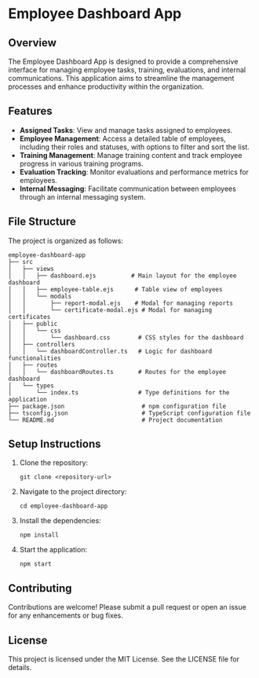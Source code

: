 # Employee Dashboard App

## Overview
The Employee Dashboard App is designed to provide a comprehensive interface for managing employee tasks, training, evaluations, and internal communications. This application aims to streamline the management processes and enhance productivity within the organization.

## Features
- **Assigned Tasks**: View and manage tasks assigned to employees.
- **Employee Management**: Access a detailed table of employees, including their roles and statuses, with options to filter and sort the list.
- **Training Management**: Manage training content and track employee progress in various training programs.
- **Evaluation Tracking**: Monitor evaluations and performance metrics for employees.
- **Internal Messaging**: Facilitate communication between employees through an internal messaging system.

## File Structure
The project is organized as follows:

```
employee-dashboard-app
├── src
│   ├── views
│   │   ├── dashboard.ejs          # Main layout for the employee dashboard
│   │   ├── employee-table.ejs      # Table view of employees
│   │   └── modals
│   │       ├── report-modal.ejs    # Modal for managing reports
│   │       └── certificate-modal.ejs # Modal for managing certificates
│   ├── public
│   │   └── css
│   │       └── dashboard.css        # CSS styles for the dashboard
│   ├── controllers
│   │   └── dashboardController.ts   # Logic for dashboard functionalities
│   ├── routes
│   │   └── dashboardRoutes.ts       # Routes for the employee dashboard
│   └── types
│       └── index.ts                 # Type definitions for the application
├── package.json                      # npm configuration file
├── tsconfig.json                     # TypeScript configuration file
└── README.md                         # Project documentation
```

## Setup Instructions
1. Clone the repository:
   ```
   git clone <repository-url>
   ```
2. Navigate to the project directory:
   ```
   cd employee-dashboard-app
   ```
3. Install the dependencies:
   ```
   npm install
   ```
4. Start the application:
   ```
   npm start
   ```

## Contributing
Contributions are welcome! Please submit a pull request or open an issue for any enhancements or bug fixes.

## License
This project is licensed under the MIT License. See the LICENSE file for details.